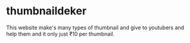 # thumbnaildeker
This website make's many types of thumbnail and give to youtubers and help them and it only just  ₹10 per thumbnail.
